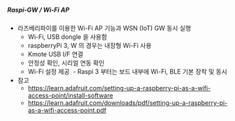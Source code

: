 ##### Raspi-GW / Wi-Fi AP 
- 라즈베리파이를 이용한 Wi-Fi AP 기능과 WSN (IoT) GW 동시 실행
  - Wi-Fi, USB dongle 을 사용함
  - raspberryPi 3, W 의 경우는 내장형 Wi-Fi 사용 
  - Kmote USB I/F 연결 
  - 안정성 확인, 시리얼 연동 확인
  - Wi-Fi 설정 제공
  - Raspi 3 부터는 보드 내부에 Wi-Fi, BLE 기본 장착 및 동시 
- 참고
  - https://learn.adafruit.com/setting-up-a-raspberry-pi-as-a-wifi-access-point/install-software
  - https://learn.adafruit.com/downloads/pdf/setting-up-a-raspberry-pi-as-a-wifi-access-point.pdf
